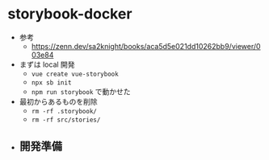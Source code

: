 # storybook-docker

- 参考
  - https://zenn.dev/sa2knight/books/aca5d5e021dd10262bb9/viewer/003e84
- まずは local 開発
  - `vue create vue-storybook`
  - `npx sb init`
  - `npm run storybook` で動かせた
- 最初からあるものを削除
  - `rm -rf .storybook/`
  - `rm -rf src/stories/`
- 開発準備
  - 
